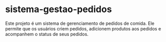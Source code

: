 # sistema-gestao-pedidos
 Este projeto é um sistema de gerenciamento de pedidos de comida. Ele permite que os usuários criem pedidos, adicionem produtos aos pedidos e acompanhem o status de seus pedidos.
